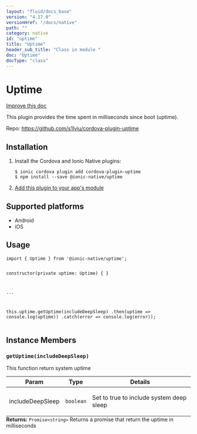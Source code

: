 ```yaml
---
layout: "fluid/docs_base"
version: "4.17.0"
versionHref: "/docs/native"
path: ""
category: native
id: "uptime"
title: "Uptime"
header_sub_title: "Class in module "
doc: "Uptime"
docType: "class"
---
```


<h1 class="api-title">Uptime</h1>

<a class="improve-v2-docs" href="http://github.com/ionic-team/ionic-native/edit/master/src/@ionic-native/plugins/uptime/index.ts#L1">
  Improve this doc
</a>







<p>This plugin provides the time spent in milliseconds since boot (uptime).</p>


<p>Repo:
  <a href="https://github.com/s1lviu/cordova-plugin-uptime">
    https://github.com/s1lviu/cordova-plugin-uptime
  </a>
</p>


<h2><a class="anchor" name="installation" href="#installation"></a>Installation</h2>
<ol class="installation">
  <li>Install the Cordova and Ionic Native plugins:<br>
    <pre><code class="nohighlight">$ ionic cordova plugin add cordova-plugin-uptime
$ npm install --save @ionic-native/uptime
</code></pre>
  </li>
  <li><a href="https://ionicframework.com/docs/native/#Add_Plugins_to_Your_App_Module">Add this plugin to your app's module</a></li>
</ol>



<h2><a class="anchor" name="platforms" href="#platforms"></a>Supported platforms</h2>
<ul>
  <li>Android</li><li>iOS</li>
</ul>






<h2><a class="anchor" name="usage" href="#usage"></a>Usage</h2>
<pre><code class="lang-typescript">import { Uptime } from &#39;@ionic-native/uptime&#39;;

constructor(private uptime: Uptime) { }

...

this.uptime.getUptime(includeDeepSleep)
  .then(uptime =&gt; console.log(uptime))
  .catch(error =&gt; console.log(error));
</code></pre>








<h2><a class="anchor" name="instance-members" href="#instance-members"></a>Instance Members</h2>
<h3><a class="anchor" name="getUptime" href="#getUptime"></a><code>getUptime(includeDeepSleep)</code></h3>


This function return system uptime
<table class="table param-table" style="margin:0;">
  <thead>
  <tr>
    <th>Param</th>
    <th>Type</th>
    <th>Details</th>
  </tr>
  </thead>
  <tbody>
  <tr>
    <td>
      includeDeepSleep</td>
    <td>
      <code>boolean</code>
    </td>
    <td>
      <p>Set to true to include system deep sleep</p>
</td>
  </tr>
  </tbody>
</table>

<div class="return-value" markdown="1">
  <i class="icon ion-arrow-return-left"></i>
  <b>Returns:</b> <code>Promise&lt;string&gt;</code> Returns a promise that return the uptime in milliseconds
</div>






